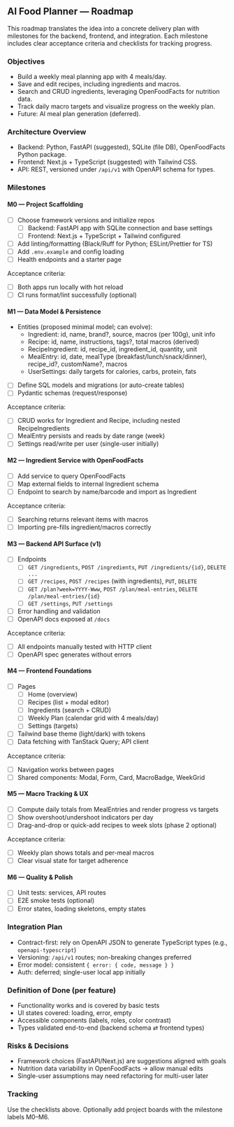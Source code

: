 ## AI Food Planner — Roadmap

This roadmap translates the idea into a concrete delivery plan with milestones for the backend, frontend, and integration. Each milestone includes clear acceptance criteria and checklists for tracking progress.

### Objectives
- Build a weekly meal planning app with 4 meals/day.
- Save and edit recipes, including ingredients and macros.
- Search and CRUD ingredients, leveraging OpenFoodFacts for nutrition data.
- Track daily macro targets and visualize progress on the weekly plan.
- Future: AI meal plan generation (deferred).

### Architecture Overview
- Backend: Python, FastAPI (suggested), SQLite (file DB), OpenFoodFacts Python package.
- Frontend: Next.js + TypeScript (suggested) with Tailwind CSS.
- API: REST, versioned under `/api/v1` with OpenAPI schema for types.

### Milestones

#### M0 — Project Scaffolding
- [ ] Choose framework versions and initialize repos
  - [ ] Backend: FastAPI app with SQLite connection and base settings
  - [ ] Frontend: Next.js + TypeScript + Tailwind configured
- [ ] Add linting/formatting (Black/Ruff for Python; ESLint/Prettier for TS)
- [ ] Add `.env.example` and config loading
- [ ] Health endpoints and a starter page

Acceptance criteria:
- [ ] Both apps run locally with hot reload
- [ ] CI runs format/lint successfully (optional)

#### M1 — Data Model & Persistence
- Entities (proposed minimal model; can evolve):
  - Ingredient: id, name, brand?, source, macros (per 100g), unit info
  - Recipe: id, name, instructions, tags?, total macros (derived)
  - RecipeIngredient: id, recipe_id, ingredient_id, quantity, unit
  - MealEntry: id, date, mealType (breakfast/lunch/snack/dinner), recipe_id?, customName?, macros
  - UserSettings: daily targets for calories, carbs, protein, fats
- [ ] Define SQL models and migrations (or auto-create tables)
- [ ] Pydantic schemas (request/response)

Acceptance criteria:
- [ ] CRUD works for Ingredient and Recipe, including nested RecipeIngredients
- [ ] MealEntry persists and reads by date range (week)
- [ ] Settings read/write per user (single-user initially)

#### M2 — Ingredient Service with OpenFoodFacts
- [ ] Add service to query OpenFoodFacts
- [ ] Map external fields to internal Ingredient schema
- [ ] Endpoint to search by name/barcode and import as Ingredient

Acceptance criteria:
- [ ] Searching returns relevant items with macros
- [ ] Importing pre-fills ingredient/macros correctly

#### M3 — Backend API Surface (v1)
- [ ] Endpoints
  - [ ] `GET /ingredients`, `POST /ingredients`, `PUT /ingredients/{id}`, `DELETE ...`
  - [ ] `GET /recipes`, `POST /recipes` (with ingredients), `PUT`, `DELETE`
  - [ ] `GET /plan?week=YYYY-Www`, `POST /plan/meal-entries`, `DELETE /plan/meal-entries/{id}`
  - [ ] `GET /settings`, `PUT /settings`
- [ ] Error handling and validation
- [ ] OpenAPI docs exposed at `/docs`

Acceptance criteria:
- [ ] All endpoints manually tested with HTTP client
- [ ] OpenAPI spec generates without errors

#### M4 — Frontend Foundations
- [ ] Pages
  - [ ] Home (overview)
  - [ ] Recipes (list + modal editor)
  - [ ] Ingredients (search + CRUD)
  - [ ] Weekly Plan (calendar grid with 4 meals/day)
  - [ ] Settings (targets)
- [ ] Tailwind base theme (light/dark) with tokens
- [ ] Data fetching with TanStack Query; API client

Acceptance criteria:
- [ ] Navigation works between pages
- [ ] Shared components: Modal, Form, Card, MacroBadge, WeekGrid

#### M5 — Macro Tracking & UX
- [ ] Compute daily totals from MealEntries and render progress vs targets
- [ ] Show overshoot/undershoot indicators per day
- [ ] Drag-and-drop or quick-add recipes to week slots (phase 2 optional)

Acceptance criteria:
- [ ] Weekly plan shows totals and per-meal macros
- [ ] Clear visual state for target adherence

#### M6 — Quality & Polish
- [ ] Unit tests: services, API routes
- [ ] E2E smoke tests (optional)
- [ ] Error states, loading skeletons, empty states

### Integration Plan
- Contract-first: rely on OpenAPI JSON to generate TypeScript types (e.g., `openapi-typescript`)
- Versioning: `/api/v1` routes; non-breaking changes preferred
- Error model: consistent `{ error: { code, message } }`
- Auth: deferred; single-user local app initially

### Definition of Done (per feature)
- Functionality works and is covered by basic tests
- UI states covered: loading, error, empty
- Accessible components (labels, roles, color contrast)
- Types validated end-to-end (backend schema ⇄ frontend types)

### Risks & Decisions
- Framework choices (FastAPI/Next.js) are suggestions aligned with goals
- Nutrition data variability in OpenFoodFacts → allow manual edits
- Single-user assumptions may need refactoring for multi-user later

### Tracking
Use the checklists above. Optionally add project boards with the milestone labels M0–M6.


